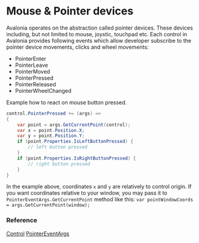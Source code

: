 # Mouse & Pointer devices

Avalonia operates on the abstraction called pointer devices. These devices including, but not limited to mouse, joystic, touchpad etc. Each control in Avalonia provides following events which allow developer subscribe to the pointer device movements, clicks and wheel movements: 
- PointerEnter
- PointerLeave
- PointerMoved
- PointerPressed
- PointerReleased
- PointerWheelChanged

Example how to react on mouse button pressed.

```csharp
control.PointerPressed += (args) =>
{
    var point = args.GetCurrentPoint(control);
    var x = point.Position.X;
    var y = point.Position.Y;
    if (point.Properties.IsLeftButtonPressed) {
        // left button pressed
    }
    if (point.Properties.IsRightButtonPressed) {
        // right button pressed
    }
}
```

In the example above, coordinates `x` and `y` are relatively to control origin. If you want coordinates relative to your window, you may pass it to `PointerEventArgs.GetCurrentPoint` method like this: `var pointWindowCoords = args.GetCurrentPoint(window);`

### Reference <a id="reference"></a>

[Control](http://reference.avaloniaui.net/api/Avalonia.Controls/Control/)
[PointerEventArgs](http://reference.avaloniaui.net/api/Avalonia.Input/PointerEventArgs/)
